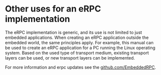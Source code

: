 # Other uses for an eRPC implementation

The eRPC implementation is generic, and its use is not limited to just embedded applications. When creating an eRPC application outside the embedded world, the same principles apply. For example, this manual can be used to create an eRPC application for a PC running the Linux operating system. Based on the used type of transport medium, existing transport layers can be used, or new transport layers can be implemented.

For more information and erpc updates see the [github.com/EmbeddedRPC](https://github.com/EmbeddedRPC).

